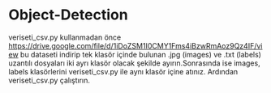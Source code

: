 # Object-Detection

veriseti_csv.py kullanmadan önce https://drive.google.com/file/d/1iDoZSM1I0CMY1Fms4iBzwRmAoz9Qz4IF/view bu dataseti indirip tek klasör içinde bulunan .jpg (images) ve .txt (labels) uzantılı dosyaları iki ayrı klasör olacak şekilde ayırın.Sonrasında ise images, labels klasörlerini veriseti_csv.py ile aynı klasör içine atınız. Ardından veriseti_csv.py çalıştırın.
